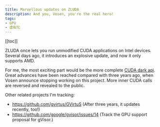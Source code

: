 ```yaml
---
title: Marvellous updates on ZLUDA
description: And you, Vosen, you're the real hero!
tags: 
- GPU
- 虚拟化
---
```


[[toc]]

ZLUDA once lets you run unmodified CUDA applications on Intel devices. Several days ago, it introduces an explosive update, and now it only supports AMD.

For me, the most exciting part would be the more complete [CUDA dark api](https://github.com/vosen/ZLUDA/blob/master/zluda_dark_api/src/lib.rs). 
Great advances have been reached compared with three years ago, when Vosen announce stopping working on this project. More inner CUDA calls are reversed and revealed to the public.

Other related projects I'm tracking:
- https://github.com/gvirtus/GVirtuS (After three years, it updates recently, too!)
- https://github.com/google/gvisor/issues/14 (Track the GPU support proposal for gVisor.)

